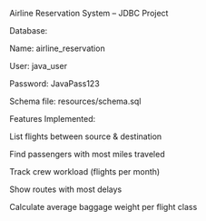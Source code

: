 Airline Reservation System – JDBC Project

Database:

Name: airline_reservation

User: java_user

Password: JavaPass123

Schema file: resources/schema.sql

Features Implemented:

List flights between source & destination

Find passengers with most miles traveled

Track crew workload (flights per month)

Show routes with most delays

Calculate average baggage weight per flight class
